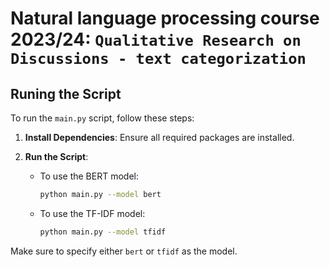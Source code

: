 # Natural language processing course 2023/24: `Qualitative Research on Discussions - text categorization`

## Runing the Script

To run the `main.py` script, follow these steps:

1. **Install Dependencies**: Ensure all required packages are installed.
2. **Run the Script**:

   - To use the BERT model:
     ```bash
     python main.py --model bert
     ```

   - To use the TF-IDF model:
     ```bash
     python main.py --model tfidf
     ```

Make sure to specify either `bert` or `tfidf` as the model.
